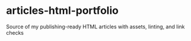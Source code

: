 # articles-html-portfolio
Source of my publishing-ready HTML articles with assets, linting, and link checks
